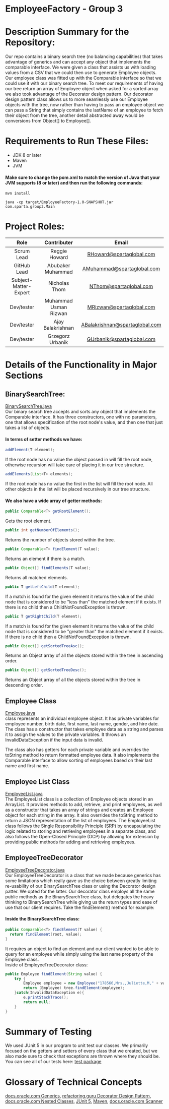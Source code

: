 # EmployeeFactory - Group 3
# Description Summary for the Repository:
Our repo contains a binary search tree (no balancing capabilities) that takes advantage of generics and can accept any object that implements the comparable interface. We were given a class that assists us with loading values from a CSV that we could then use to generate Employee objects. Our employee class was fitted up with the Comparable interface so that we could use it with our binary search tree. To meet our requirements of having our tree return an array of Employee object when asked for a sorted array we also took advantage of the Decorator design pattern. Our decorator design pattern class allows us to more seamlessly use our Employee objects with the tree, now rather than having to pass an employee object we can pass a String that simply contains the lastName of an employee to fetch their object from the tree, another detail abstracted away would be conversions from Object[] to Employee[]. 

# Requirements to Run These Files:
- JDK 8 or later
- Maven
- JVM <br />
#### Make sure to change the pom.xml to match the version of Java that your JVM supports (8 or later) and then run the following commands:
```
mvn install
```
```
java -cp target/EmployeeFactory-1.0-SNAPSHOT.jar com.sparta.group3.Main
```
# Project Roles: <br />
| Role                  |   Contributer         |           Email                |
|  :---:                |      :---:            |             :---:              |
| Scrum Lead            | Reggie Howard         | RHoward@spartaglobal.com       |
| GitHub Lead           | Abubaker Muhammad     | AMuhammad@spartaglobal.com     |
| Subject-Matter-Expert | Nicholas Thom         | NThom@spartaglobal.com         |
| Dev/tester            | Muhammad Usman Rizwan | MRizwan@spartaglobal.com       |
| Dev/tester            | Ajay Balakrishnan     | ABalakrishnan@spartaglobal.com |
| Dev/tester            | Grzegorz Urbanik      | GUrbanik@spartaglobal.com      |           

# Details of the Functionality in Major Sections
## BinarySearchTree: <br />
[BinarySearchTree.java](https://github.com/bakar212/EmployeeFactory/blob/main/src/main/java/com/sparta/group3/model/BinarySearchTree.java) <br />
Our binary search tree accepts and sorts any object that implements the Comparable interface. It has three constructors, one with no parameters, one that allows specification of the root node's value, and then one that just takes a list of objects. <br>
#### In terms of setter methods we have:
```java
addElement(T element);
```
If the root node has no value the object passed in will fill the root node, otherwise recursion will take care of placing it in our tree structure.
```java
addElements(List<T> elements);
```
If the root node has no value the first in the list will fill the root node. All other objects in the list will be placed recursively in our tree structure.
#### We also have a wide array of getter methods:
```java
public Comparable<T> getRootElement();
```
Gets the root element.
```java
public int getNumberOfElements();
```
Returns the number of objects stored within the tree.
```java
public Comparable<T> findElement(T value);
```
Returns an element if there is a match.
```java
public Object[] findElements(T value);
```
Returns all matched elements.
```java
public T getLeftChild(T element);
```
If a match is found for the given element it returns the value of the child node that is considered to be "less than" the matched element if it exists. If there is no child then a ChildNotFoundException is thrown.
```java
public T getRightChild(T element);
```
If a match is found for the given element it returns the value of the child node that is considered to be "greater than" the matched element if it exists. If there is no child then a ChildNotFoundException is thrown.
```java
public Object[] getSortedTreeAsc();
```
Returns an Object array of all the objects stored within the tree in ascending order.
```java
public Object[] getSortedTreeDesc();
```
Returns an Object array of all the objects stored within the tree in descending order.
## Employee Class <br />
[Employee.java](https://github.com/bakar212/EmployeeFactory/blob/main/src/main/java/com/sparta/group3/model/Employee.java) <br />
class represents an individual employee object. It has private variables for employee number, birth date, first name, last name, gender, and hire date. The class has a constructor that takes employee data as a string and parses it to assign the values to the private variables. It throws an InvalidDataException if the input data is invalid.

The class also has getters for each private variable and overrides the toString method to return formatted employee data. It also implements the Comparable interface to allow sorting of employees based on their last name and first name.

##  Employee List Class <br />
[EmployeeList.java](https://github.com/bakar212/EmployeeFactory/blob/main/src/main/java/com/sparta/group3/model/EmployeeList.java) <br />
The EmployeeList class is a collection of Employee objects stored in an ArrayList. It provides methods to add, retrieve, and print employees, as well as a constructor that takes an array of strings and creates an Employee object for each string in the array. It also overrides the toString method to return a JSON representation of the list of employees. The EmployeeList class follows the Single Responsibility Principle (SRP) by encapsulating the logic related to storing and retrieving employees in a separate class, and also follows the Open-Closed Principle (OCP) by allowing for extension by providing public methods for adding and retrieving employees.
## EmployeeTreeDecorator <br />
[EmployeeTreeDecorator.java](https://github.com/bakar212/EmployeeFactory/blob/main/src/main/java/com/sparta/group3/model/EmployeeTreeDecorator.java) <br />
Our EmployeeTreeDecorator is a class that we made because generics has some limitations which really gave us the choice between greatly limiting re-usability of our BinarySearchTree class or using the Decorator design patter. We opted for the latter. Our decorator class employs all the same public methods as the BinarySearchTree class, but delegates the heavy thinking to BinarySearchTree while giving us the return types and ease of use that our client requires. Take the findElement() method for example: <br />
#### Inside the BinarySearchTree class: <br />
```java
public Comparable<T> findElement(T value) {
  return findElement(root, value);
}
```

It requires an object to find an element and our client wanted to be able to query for an employee while simply using the last name property of the Employee class. <br />
Inside of EmployeeTreeDecorator class:
```java
public Employee findElement(String value) {
    try {
        Employee employee = new Employee("178566,Mrs.,Juliette,M," + value + ",F,juliette.rojo@yahoo.co.uk,05/08/1967,06/04/2011,193912");
        return (Employee) tree.findElement(employee);
    }catch(InvalidDataException e){
        e.printStackTrace();
        return null;
    }
}
```

# Summary of Testing <br />
We used JUnit 5 in our program to unit test our classes. We primarily focused on the getters and setters of every class that we created, but we also made sure to check that exceptions are thrown where they should be. <br />
You can see all of our tests here: [test package](https://github.com/bakar212/EmployeeFactory/tree/main/src/test/java/com/sparta/group3) <br />
# Glossary of Technical Concepts <br />
[docs.oracle.com Generics](https://docs.oracle.com/javase/tutorial/java/generics/index.html), [refactoring.guru Decorator Design Pattern](https://refactoring.guru/design-patterns/decorator), [docs.oracle.com Nested Classes](https://docs.oracle.com/javase/tutorial/java/javaOO/nested.html), [JUnit 5](https://junit.org/junit5/), [Maven](https://maven.apache.org/), [docs.oracle.com Scanner](https://docs.oracle.com/en/java/javase/17/docs/api/java.base/java/util/Scanner.html)
